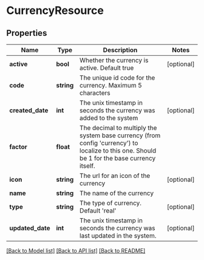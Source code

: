# CurrencyResource

## Properties
Name | Type | Description | Notes
------------ | ------------- | ------------- | -------------
**active** | **bool** | Whether the currency is active. Default true | [optional] 
**code** | **string** | The unique id code for the currency. Maximum 5 characters | 
**created_date** | **int** | The unix timestamp in seconds the currency was added to the system | [optional] 
**factor** | **float** | The decimal to multiply the system base currency (from config &#39;currency&#39;) to localize to this one. Should be 1 for the base currency itself. | 
**icon** | **string** | The url for an icon of the currency | [optional] 
**name** | **string** | The name of the currency | 
**type** | **string** | The type of currency. Default &#39;real&#39; | [optional] 
**updated_date** | **int** | The unix timestamp in seconds the currency was last updated in the system. | [optional] 

[[Back to Model list]](../README.md#documentation-for-models) [[Back to API list]](../README.md#documentation-for-api-endpoints) [[Back to README]](../README.md)


